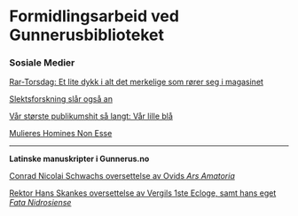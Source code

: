 # Formidlingsarbeid ved Gunnerusbiblioteket

### Sosiale Medier
[Rar-Torsdag: Et lite dykk i alt det merkelige som rører seg i magasinet](https://www.facebook.com/search/top/?q=rar-torsdag)

[Slektsforskning slår også an](https://www.facebook.com/NTNUUB2/photos/a.477956648923361/1418040788248271/?type=3&theater)

[Vår største publikumshit så langt: Vår lille blå](https://www.facebook.com/NTNUUB2/photos/pcb.1401157509936599/1401156983269985/?type=3&__tn__=HH-R&eid=ARAds3tlpLHBXn9e00QMl4WZJDAmGWO-20bAADHghMarGhaoi-0q7M3S00YeXnQrexdzDTxUrkkrWqZo&__xts__%5B0%5D=68.ARAzCXRlCdj-YfrwZAcmc5XtxWi0yOpXa7HEckzI3ZfCfllCHsxwA6RQJ28gOhe61dX6rYHHBT8tygCkwM8ZJDaFDQKimsrQ5vb_iX6AOEInvRwDkwogqCLBYVUUEFpOZRwiTPweoYcuvr0hHjmNoiAnuNcVHNLDpsllbI_SQSPaLh-wNqiM51APrOuKM__KnzpyDuKrWNrXIz4WuNLxxtfFVbya5SgkgBVT5Zwxdd-bCoG16BWkeqHMTBgSkFGXdeQ48MFdtQZvsgg0xTSN-Xkd7GmTiIy951dcPTDbe_OBrR2hPu4PruWaC5Osy6yJ60QO9I4seEq52wFxrZZPbim4hg)

[Mulieres Homines Non Esse](https://www.facebook.com/NTNUUB2/photos/a.477956648923361/1374122359306781/?type=3&eid=ARDVUvluk8KYypNQPPWWWRWZZvAUTbHZI4EgXqZvHyVn_9nfk8lqPgpRAosEyBglIvbI_rpDfKklBQf1&__xts__%5B0%5D=68.ARCeZyRR0pDatniHXD3OwNvr_-AVgPnyuLon2F_FHGjJZtBloEIC8xEMNobIKgMh4HQOfEnS72mLDEKiuNoLtyF1RHZUd-8lWrQSgaiWiAxnLn8n0hfEz59QxS7MYm-1rF7STSCEcqtt_2lljDSkLihc04As6Xy8yQ1IhfGL_IeFKW14nde8Xln3Y8ExuQfrnYTj_P3P85g_44assLG9VF5fssNvbUf7sOkY5sMOhehk7pwDo7aCDdgApQWBE_L6QNRoq6b9BRMF9t35r7ZKfdFbJJ61QGf4QRs2dkyUgkTm9JLJZNcCdBOIWyoZnx4uOZY2VzJsd_1uZshomlS5_D6sIQ&__tn__=EHH-R)

***

**Latinske manuskripter i Gunnerus.no**

[Conrad Nicolai Schwachs oversettelse av Ovids *Ars Amatoria*](https://ntnu.tind.io/universalviewer/app.html?isHomeDomain=true&isOnlyInstance=true&manifestUri=%2Frecord%2F121256%2Fmanifest&embedScriptUri=https://ntnu.tind.io/universalviewer/lib/embed.js&embedDomain=ntnu.tind.io&domain=ntnu.tind.io&isLightbox=false&locale=en-GB&config=/universalviewer/uvconfig.json&s=0&cv=0&r=0&xdm_e=https%3A%2F%2Fntnu.tind.io%2Frecord%2F121256&xdm_c=default111&xdm_p=4)

[Rektor Hans Skankes oversettelse av Vergils 1ste Ecloge, samt hans eget *Fata Nidrosiense*](https://ntnu.tind.io/universalviewer/app.html?isHomeDomain=true&isOnlyInstance=true&manifestUri=%2Frecord%2F121931%2Fmanifest&embedScriptUri=https://ntnu.tind.io/universalviewer/lib/embed.js&embedDomain=ntnu.tind.io&domain=ntnu.tind.io&isLightbox=false&locale=en-GB&config=/universalviewer/uvconfig.json&s=0&cv=0&r=0&xdm_e=https%3A%2F%2Fntnu.tind.io%2Frecord%2F121931&xdm_c=default3239&xdm_p=4)

